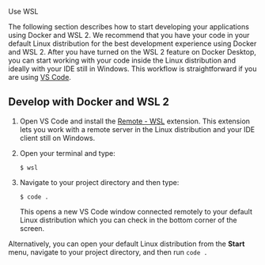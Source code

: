Use WSL


The following section describes how to start developing your applications using Docker and WSL 2. We recommend that you have your code in your default Linux distribution for the best development experience using Docker and WSL 2. After you have turned on the WSL 2 feature on Docker Desktop, you can start working with your code inside the Linux distribution and ideally with your IDE still in Windows. This workflow is straightforward if you are using [VS Code](https://code.visualstudio.com/download).

## Develop with Docker and WSL 2

1. Open VS Code and install the [Remote - WSL](https://marketplace.visualstudio.com/items?itemName=ms-vscode-remote.remote-wsl) extension. This extension lets you work with a remote server in the Linux distribution and your IDE client still on Windows.
2. Open your terminal and type:

    ```console
    $ wsl
    ```
3. Navigate to your project directory and then type:

    ```console
    $ code .
    ```

    This opens a new VS Code window connected remotely to your default Linux distribution which you can check in the bottom corner of the screen.


Alternatively, you can open your default Linux distribution from the **Start** menu, navigate to your project directory, and then run `code .`

